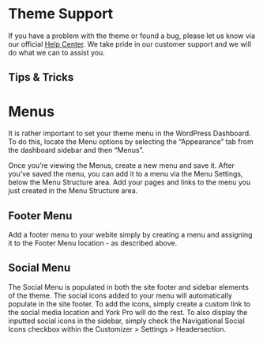 # Theme Support
If you have a problem with the theme or found a bug, please let us know via our official [Help Center][1]. We take pride in our customer support and we will do what we can to assist you.

## Tips & Tricks


# Menus
It is rather important to set your theme menu in the WordPress Dashboard. To do this, locate the Menu options by selecting the “Appearance” tab from the dashboard sidebar and then “Menus”.

Once you’re viewing the Menus, create a new menu and save it. After you’ve saved the menu, you can add it to a menu via the Menu Settings, below the Menu Structure area. Add your pages and links to the menu you just created in the Menu Structure area.

## Footer Menu
Add a footer menu to your webite simply by creating a menu and assigning it to the Footer Menu location - as described above.


## Social Menu
The Social Menu is populated in both the site footer and sidebar elements of the theme. The social icons added to your menu will automatically populate in the site footer. To add the icons, simply create a custom link to the social media location and York Pro will do the rest.
To also display the inputted social icons in the sidebar, simply check the Navigational Social Icons checkbox within the Customizer \> Settings \> Headersection.

[1]:	https://themebeans.com/support